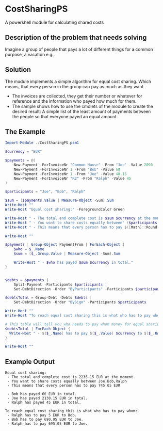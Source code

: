 # CostSharingPS
A powershell module for calculating shared costs

## Description of the problem that needs solving

Imagine a group of people that pays a lot of different things
for a common purpose, a vacation e.g.. 

## Solution

The module implements a simple algorithm for equal cost sharing. 
Which means, that every person in the group can pay as much as they want.

 - The invoices are collected, they get their number or whatever for reference and the information who payed how much for them.
 - The sample shows how to use the cmdlets of the module to create the desired result: A simple list of the least amount of payments between the people so that everyone payed an equal amount.

## The Example

```powershell
Import-Module ./CostSharingPS.psm1

$currency = "EUR"

$payments = @(
    New-Payment -ForInvoiceNr "Common House" -From "Joe" -Value 2090
    New-Payment -ForInvoiceNr 1 -From "Bob" -Value 60
    New-Payment -ForInvoiceNr 1 -From "Joe" -Value 40.15
    New-Payment -ForInvoiceNr "R2" -From "Ralph" -Value 45
)

$participants = "Joe", "Bob", "Ralph"

$sum = ($payments.Value | Measure-Object -Sum).Sum
Write-Host "" 
Write-Host "Equal cost sharing:" -ForegroundColor Green 

Write-Host " - The total and complete cost is $sum $currency at the moment." -ForegroundColor Yellow  
Write-Host " - You want to share costs equally between" ($participants -join ",")
Write-Host " - This means that every person has to pay $([Math]::Round($sum/$participants.Count, 2)) $currency"

Write-Host "" 

$payments | Group-Object PaymentFrom | ForEach-Object {
    $who = $_.Name 
    $sum = ($_.Group.Value | Measure-Object -Sum).Sum

    Write-Host " - $who has payed $sum $currency in total."
} 


$debts = $payments | 
    Split-Payment -Participants $participants |
    Set-DebtDirection -Order "ByParticipants" -Participants $participants 

$debtsTotal = Group-Debt -Debts $debts | 
    Set-DebtDirection -Order "BySign" -Participants $participants

Write-Host "" 
Write-Host "To reach equal cost sharing this is what who has to pay whom: " -ForegroundColor Green 

# This table will tell you who needs to pay whom money for equal sharing.
$debtsTotal | ForEach-Object {
  Write-Host " - $($_.Name) has to pay $($_.Value) $currency to $($_.OwedTo)." -ForegroundColor Yellow   
}

Write-Host "" 
```

## Example Output

```
Equal cost sharing:
 - The total and complete cost is 2235.15 EUR at the moment.
 - You want to share costs equally between Joe,Bob,Ralph
 - This means that every person has to pay 745.05 EUR

 - Bob has payed 60 EUR in total.
 - Joe has payed 2130.15 EUR in total.
 - Ralph has payed 45 EUR in total.

To reach equal cost sharing this is what who has to pay whom: 
 - Ralph has to pay 5 EUR to Bob.
 - Bob has to pay 690.05 EUR to Joe.
 - Ralph has to pay 695.05 EUR to Joe.
```